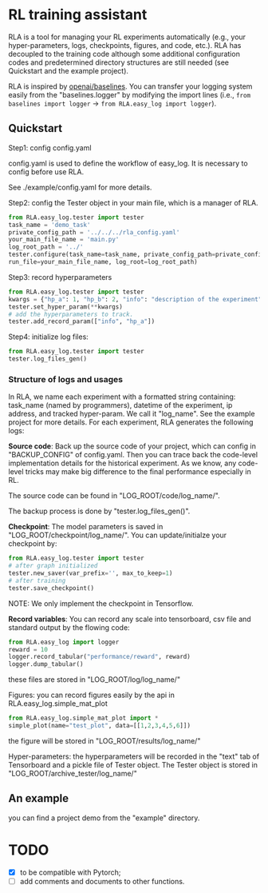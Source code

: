 # RL training assistant

RLA is a tool for managing your RL experiments automatically (e.g., your hyper-parameters, logs, checkpoints, figures, and code, etc.).  RLA has decoupled to the training code although some additional configuration codes and predetermined directory structures are still needed (see Quickstart and the example project). 

RLA is inspired by [openai/baselines](https://github.com/openai/baselines). You can transfer your logging system easily from the "baselines.logger" by modifying the import lines (i.e., ```from baselines import logger``` -> ```from RLA.easy_log import logger```).



## Quickstart

Step1: config config.yaml

config.yaml is used to define the workflow of easy_log. It is necessary to config before use RLA.

See ./example/config.yaml for more details.

Step2: config the Tester object in your main file, which is a manager of RLA.

```python
from RLA.easy_log.tester import tester
task_name = 'demo_task'
private_config_path = '../../../rla_config.yaml'
your_main_file_name = 'main.py'
log_root_path = '../'
tester.configure(task_name=task_name, private_config_path=private_config_path, 
run_file=your_main_file_name, log_root=log_root_path)
```

Step3: record hyperparameters

```python
from RLA.easy_log.tester import tester
kwargs = {"hp_a": 1, "hp_b": 2, "info": "description of the experiment"}
tester.set_hyper_param(**kwargs)
# add the hyperparameters to track.
tester.add_record_param(["info", "hp_a"])
```

Step4: initialize log files:

```python
from RLA.easy_log.tester import tester
tester.log_files_gen()

```

### Structure of logs and usages
In RLA, we name each experiment with a formatted string containing: task_name (named by programmers), datetime of the experiment, ip address, and tracked hyper-param. We call it "log_name".  See the example project for more details. For each experiment, RLA generates the following logs:


**Source code**: Back up the source code of your project, which can config in "BACKUP_CONFIG" of config.yaml. 
Then you can trace back the code-level implementation details for the historical experiment. As we know, any code-level tricks may make big difference to the final performance especially in RL. 

The source code can be found in "LOG_ROOT/code/log_name/".

The backup process is done by "tester.log_files_gen()".


**Checkpoint**: The model parameters is saved in "LOG_ROOT/checkpoint/log_name/". You can update/initialze your checkpoint by:

```python
from RLA.easy_log.tester import tester
# after graph initialized
tester.new_saver(var_prefix='', max_to_keep=1)
# after training
tester.save_checkpoint()
```
NOTE: We only implement the checkpoint in Tensorflow.

**Record variables**: You can record any scale into tensorboard, csv file and standard output by the flowing code:

```python
from RLA.easy_log import logger
reward = 10
logger.record_tabular("performance/reward", reward)
logger.dump_tabular()
```

these files are stored in "LOG_ROOT/log/log_name/"

Figures: you can record figures easily by the api in RLA.easy_log.simple_mat_plot

```python
from RLA.easy_log.simple_mat_plot import *
simple_plot(name="test_plot", data=[[1,2,3,4,5,6]])
```
the figure will be stored in "LOG_ROOT/results/log_name/"

Hyper-parameters: the hyperparameters will be recorded in the "text" tab of Tensorboard and a pickle file of Tester object.
The Tester object is stored in "LOG_ROOT/archive_tester/log_name/"



## An example
you can find a project demo from the "example" directory.

# TODO
- [x] to be compatible with Pytorch;  
- [ ] add comments and documents to other functions.
